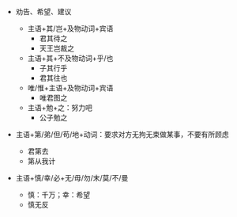 * 劝告、希望、建议
	* 主语+其/岂+及物动词+宾语
		* 君其待之
		* 天王岂裁之
	* 主语+其+不及物动词+乎/也
		* 子其行乎
		* 君其往也
	* 唯/惟+主语+及物动词+宾语
		* 唯君图之
	* 主语+勉+之：努力吧
		* 公子勉之

* 主语+第/弟/但/苟/地+动词：要求对方无拘无束做某事，不要有所顾虑
	* 君第去
	* 第从我计

* 主语+慎/幸/必+无/毋/勿/末/莫/不/曼
	* 慎：千万；幸：希望
	* 慎无反